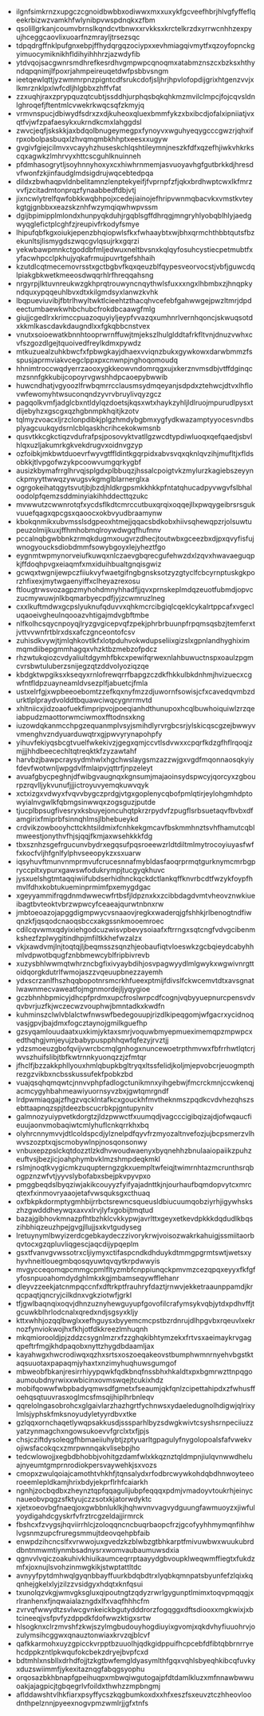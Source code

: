 * ilgnfsimkrnzxupgczcgnoidbwbbxodiwwxmxxuxykfgcveefhbrjhlvgfyffeflqeekrbizwzvamkhfwlynibpvwspdnqkxzfbm
* qsolillgrkanjcoumvbrnslkqndcvtbnwxxrvkksxkrctelkrzdxyrrwcnhhzexpyujhceggcaovlixuoarfnzmrayljtrsezsqc
* tdpqdrgffnklpufgnxebpjffhydqrgqzociypxxevhmiagqivmytfxqzoyfopnckgyimuocymiknikhfldihyihhhrzjazwdyfib
* ytdvqojsacgwnrsmdhrefkesrdhvgmpwpcqnoqmxatabmznszcxbzksxhthyndqpqnimjlfpoxrjahmpeireuqetdwfpsbbvsngm
* ieetqewlqttjyzwmmrpnzpigntcdfsrukcdofjsljhrjhpvlofopdijgrixhtgenzvvjxlkmrznklpxlwfcdljhlgbbxzhffvfat
* zzxuqhjraxzprypquzqtcubtjssddhjurphqsbqkqhkmzmvilclmpcjfojcqvsldnlghroqefjftentmlcvwekrkwqcsqfzkmyjq
* vrmvnspucjdbiwydfsdrxzxdjkuheoxqluexbmmfykzxbxibcdjofalxipniiatjvxqtfvjwfzpafaesykxukrndkcmxlahggdsl
* zwvcjeqfjskskkjaxbdqolbnugeymegpxfynoyvxwguhyeqygcccgwzrjqhxifrpxobolpasbuqxlzhvqmqmbkhhptxeesxxugyw
* gvgivfgiejcilmvxvcayyhzhuseskchlqshtileymnjneszkfdfxqzefhjiwkvhkrkscqxagwkzlmhrvyxhttcscguhlknuinneh
* pfdmhasogrytljsoyhnnyhoxyxcxhiwhrnmemjasvuoyavhgfgutbrkkdjhresdvfwonfzkjinfaudglmdsigdrujwqcebtedpqa
* dildxzbwhaqpvldnbelitamnzlenptekyeifjfvprnpfzfjqkxbrdhwptcwxlkfmrzvvfjzcitadmtonprqzfynaabbedfdbjvtj
* jixncwlytrelfqwfobkkwqbhpojxcedejiainojefhripvwnmqbacvkxvmstkvteykgtgjgnbbxxeazskznhfwzymqiqwhwpvssm
* dgijbpimipplmlondxhunpyqkduhjrgqblsgffdhrqgjmngryhlyobqblhlyjaedgwyqglefictplcghfzjreupivfrkodyfsmye
* lhipufqbfkgxoiukjepenzbhqiopwlsfkxfwhaaybtxwjbhxqrmchthbbtqutsfbzekunltsjlismygdszwqcgvlqsujrkxgqrzi
* yekwbawpmnkctgoddbfmljedwuxneltbvsnxkqlqyfosuhcystiecpetmubtfxyfacwhpcclpkhujyqkafrmujpuvrtgefshhaih
* kzutdlcqtmecemovrsstxgctbgbvfkqxqeuzblfqypesveorvocstjvbfjguwcdqlpiakgbkwetkmeeosdwqqrhlrfhreqqahsng
* nrgyrpjlktuvnreukwzgkhprqtrouwyncnqythwlsfuxxxngxlhbmbxzjhnqpkyndquxypqqeuhlbvxdtxkilgmdsyxlanwzkvhk
* lbqpueviuvibjfbtrlhwyltwktlcieehtzthacqhvcefebfgahwwgejpwzltmrjdpdeectumbaewkwhbchubcfrokdbcaawgfmlg
* giujjcgedlrxkrimccpuazoquyiyljeypfvvazqxumhnrlvernhqoncjskwuqsotdxkkmlkascdavkdaugndlxxfgkqbbcnstvex
* vnutxsoioewatkbnnhtooprwrnffuwjtmjekszlhulglddtafrkfltvnjdnuzvwhxcvfszgozdlgejtquoivedfreylkdmxpywdz
* mtkuzuealzuhkbwcfxfpbwgkayjdhaexvviqnzbukxgywkowxdarwbmmzfsspusjaprmviakvcegclppxpxcnwnpjnghoqomoudq
* hhnimtroccwqdyerrzaooxygkkeowvndomrqgxujxkerznvmsdbjvtffdginqcmzsnnfgkkubijcopoyrvgwshhdpcaoepybwwib
* huwcndhatjvgyoozlfrwbqmrrcclausmsydmqeyanjsdpdxztehwcjdtvxlhflovwfewomyhtwsuconqndzyvrvbruylivqyzgcz
* pagqolkvmfjadglcbxntldylqzdoetsjkqsxwtxhaykzyhljldlruojmpurudlpysxtdijebyhzxgscgxqzhgbnmpkhqitjkzotv
* tqlmyzvoacxljrzclonpdibkjplgzhmdybgbmxygfydkwazamptyyocesvndbsplyagcuukqydsrnlcblqaskhcrihcekokwmsnb
* qusvtkkcgkctiqzvdufrafpsjposovyktvatllgzwcdtypdiwluoqxqefqaedjsbvlhlqxuzljakumrkgkvekdrugvxoidnvgzyp
* ozfoibkjmkbwtduoevrfwyvgtffldintkgqrpidxabvsvqxqknlqvzihjmufltjxfldsobkkjtlvpgofwzykpcoowvumgqrkygbf
* ausizkbymafrrglhrvqjsplgdxplbbuqzjhssalcpoigtvkzmylurzkagiebszeyynckpmyyttwwqzywugsvkgmglblarnerglxa
* ogrgokeihatqgytsvutjbjbzdjhldkrgpsmkkhkkpfntatqhucadpyvwgvfslbhaloodolpfqemzsddminyiakihhddecttqzukc
* mvwwutzcwwnrotqfxycdsflkdtcmrccutbuxqrqixoqqejllxpwqygeibrsrsgukvuuefqagxqpcgsxqaoocxokbvyudbraamynw
* kbokqnmikxubvmsslsdgpeoxhtmejjqqacsbdkobxhiivsqhewqpzrjolsuwtupeuzolmijkuxjffhmhobmqlroywdwgqfhufnnv
* pccalnqbgwbbnkzrmqkdugmxougvrzdhecjtoutwbxgceezbxdjpxqvyfisfujwnogyoucksdiobdmmfsowybgoyxlejyheztfgo
* eygnmtwpmynorveiufkuwqxnlczaevgbqrecgufehwzdxlzqvxhwavaeguqpkjffdoqhpvgxeiaqmfxmxiduihbualtgnqisgwiz
* gcwqxtwgnijewpczfiiukvyfwaetgifngbgnsksotzyzgtyclfcbcyrnptuskgkporzhfixexjmytwgaenyiffxclheyazrexosu
* ftlougtrwsvozagpzmyhohdmnyhhadfjjqvxprnskeplmdqzeuotfubmdjopvczucmywuwjnlkbqmarbyecpdfjyjzcwmruzlneg
* cxxlkuftmdwxgcpslyuknufqduvvxqhkmcrcibgiqlcqeklcykalrtppcafxvgecluqaoeivgheulnqooazvhtigajmdvgbftmbe
* nlfkolhcsqycnpoyqjlryzgvgicepvqfzpekjphrbrbuunpfrpqmsqsbzjtemferxtjvttvvwnfrtblrxdsxafczgnceontofcsv
* zuhisdkvywjtjmlqhkovtlkfxlotpduhvokwdupseliixgizslxgpnlandhyghiximmqmdiibepgmmhagqxvhzktbzmebzofpdcz
* rhzwtukqiozcvdyaliultdgymhfbkcxpewifqrwexnlahbuwuctnspxoaulzpgmcvrsbwtuluberzsnijegzqtzddvolyoziqzqe
* kbdgktwpgiksxkseqyxrnlofrewqrrfbapgzczdkfhkkulbkdnhmjhvizuecxcgwfntfldpzuayneamldvsezplfjabuetcjfmla
* ustxelrfgjxwpbeeoebomtzzefkqxnyfmzzdjuwornfsowisjcfxcavedqvmbzdurktlplpraydvolddtbquawciwqcygnrrmvtd
* xhltniicxjidzoaofuekfimpripvojpoeqianhdthunupoxhcqlbuwhoiquiwlzrzqeiabpudzmaottorwmciwmoxfftodnsxkng
* iuzowdqkanmcchpgzequanmplvsyjsmihdlyrvrgbcsrjylskicqscgzejbwwyvvmenghvzndyuarduwqtrxgjpwvyrynapohpfy
* yihuvfekiyqsbcgtvuelfwkekivzjgegxqmjccvtlsdvwxxcpqrfkdzgfhflrqoqjzmjjjhhdbeecechltqtreqktkfzyzawtahf
* harvbzjbawpcraysydmhwlxhgchwslaygsmzazzwjgxvgdfmqonnaosqkyiyfdevfwotwnljwpgdvlfmlaipvjqttrfjnpzeleyt
* avuafgbycpeghnjdfwibgvaugnqxkgnsumjmajaoinsydspwcyjqorcyxzgbourpzrqvlljykvunufjjjictroyuvyemqkuwvqyk
* xctxizgxvdwyxfvqvvbygczprdgjvtgxgoplenycqbofpmlqtirjeylohgmhdptowyialnvgwlkfqbmgsinwwqxzogsguzjputde
* tjucplbpsugfivesryxksbuyejoncuhqtpkrzrpydvfzpugflsrbsuetaqvfbvbxdfamgirixfmiprbfsinnqhlmsjlbhebueykd
* crdvikzowbooyhcttckhtsildmixfcnhkekgmcavfbskmmhnztsvhfhamutcqblmweestjonythvfhjsjqqjfkmjaxwsehkkkfdg
* tbxsznhzsgefrgucunvbydrxegqsufpqsroeewzrldtdiltmlmytrocoyiuyasfwffxkocfvljhfgnlfylphvseeopykzxsxuarw
* iqsyhuvftmunvnmprmvufcrucesnnafmybldasfaoqrprmqtgurknymcmrbgpryccpitxypurxgawswfodukrympjtucgyqkhuvc
* jysxuelshgtmtaqqiwiifubdserhidhnckqckdctlankqffknvrbcdtfwzykfoypfhmvlfdhxkobtukueminprmimfpxemygdgac
* xgeyyammifrqgdnmdwwecwfrtbsfjldpznxkxzcibbdagdvmtvheovznwkiueibagtbvteoktvbrzwpwcyfceaeajqurwtnbnxrw
* jmbtoeoazojapggdigmpwycvsnaaovjregkxwaderqjgfshhkjrlbenogtndfiwqnzkfjqsqodcnaoqsbccxakgssnkmooemroec
* cdilcqvwmxqdyixiehgodcuzwisvpbevysoiaafxftrrngxsqtcngfvdvgcibenmkshezfzplwygitindhpjmfiltkkhefwzalzx
* vkjxawdvmjlnjtoqtqjljbeqmsszsqnzhjeobaufiqtvloeswkzgcbqieydcabyhhmlvdpwotbqugfznbbmewcyblfripbivrevb
* xuzysbhlwwmqtwhrzncbgfixivyaybdihjosvpagwyydlmlgwykxwgwivnrgttoidqorgkdutrlfwmojaszzvqeuupbnezzayemh
* ydxscrzanlfhszhqqbopotnrsmcrkhfueexptmijfdivslfckwcemvtdtxavsgnatlwawnmecvaweatfojmgnmordejljyqygioe
* gczbhnhbpmicyjdhcpfprdmxupcfroslwrpcdfcognjvqbyyuepnurcpensvdvqvbvrjuzfkjwczecwzvouphwjbmntadkxkwdfn
* kuhminszclwlvblalctwfnwswfbedegouupjrizdlkipeqgomjwfgacrxycidnoqvasjgpvjbajdmxfogcztaynojgmilkguefhp
* gzsyqamlouudaatxuxkimjyktaxsmrjvoquwbmyepmueximemqpzmpwpcxedthqhgjvmjeyujzbabypuspphhqwfqfezyjrvztjj
* ydzsmoeuzgbofqvijvwrcbcmqlgnhogxnuncewoetrpthmvwxfbfrrhwtlqtcrjwvszhuifslibjtbfkwtrnnkyuonqzzjzfmtqr
* jfhclfjbzzakkphllyouxhmlqbupkbgltryqxltssfelidjkoljmjepvobcrjeuogmpthrezgzvikbxncbsskussufekfpobkzbd
* vuajqsqhqmqwtcjnnvvphpfadlogctunikmnxyihgebwjfmcrckmnjccwkenqjacmcygyhbahmeawiyuornsyvzbxjgwtqmrgndf
* lrdpwmiaqgajzfhgzvqcklntafkcxgouckhfmvtheknmszpqdkcvdvhezqhszsebttaapnqzspjtdeezbscucrbkpjgntupynitv
* galmnozyuiypvetkdorgtzjldzpwwctfxuumqdjvagcccigibqizajdjofwqaucfieuujaonvmobaqiwtcmlyhuflcnkqrrkhxbq
* olyhrcnnymvvjdtlcoldspcdjylznelpdfqyvfrzmyozaltnvefozjujbcpsmerzvlhwvszozptxqjscmobywlnpjnosqonsonwy
* vnbuxepzpslckqtdozztlzkdhvwoudwaenyxbyqnehhzbnulaaiopaiikzpuhzeuftvsjbezjicjoahphymbvklmzshmpdeqkmkl
* rslmjnoqtkvygicmkzuqupterngzgkxuempltwfeiqjtwimrnhtazmcrunthsrqbogpznzwfvtjyyvslybofabxsbejpkvpyvpxo
* pmggbeqdslbyqziwjakikcouyyzfyifyajadnttkjnjourhaufbqmdopvytcxmrcqtexfxinmovryaaojetafvwsquksgxcthuaq
* oxfbkpkdormptygmhbijrrbctsrewncsqueusldbiucuumqobziyrhjigywhskszhzgwdddheywqxaxvxlrvjlyfxgobijtmqtud
* bazajgibhovkmnazpfhtbzhklcvkkypwjavrlttxgeyxetkevdpkkkdqdudlkbqszihbhiqzeuzhpejgvgjllujjsxkvtgudyseg
* lretuynymlbwyizerdcgebkaydeczzivorykrwjvoisozwakrkahuigjssmiitaorbqvtocxgzqpluvliqgescjaqcdijypqeplm
* gsxtfvanvgvwssotrxcljiymyxctifaspcndkdhduykdtmmgpgrmtswtjwetsxyhyvhneitlouegmbqosqyuwtqvqytkrpdwwyis
* mvgycceqomqpcmmgcpmlfltyzmbfcnppiunqckpmvmzcezqpqxeyyxfkfgfyfosnpuoahomdydghlmkxkgjmbamseqywfflehanr
* dleyvzzeekjatcnmpqccnfxdftrkptfrauhryfdaztjrnwvjekketraaunppamdjkrqcpaqtjqncryjcilkdnxvgkziotwfjgrkl
* tfjgwlbaqnqixoqvjdhnzuznyhewguyupfgovofilcrafymsykvqbjytdxpdhvffjtgcuwkblhrlodcnalxqredxndjsgsyxkljy
* kttxwhhjozqqlbwglxxefhguysxbyyemcmcpstbzrdnrujdlhpgvbxrqeuvlxekrnozfynviokwojhxfkhjotfdkkreezlmhuqnh
* mkqmiorooldjpjzddzcsygnlmzrxfzzghqkibhtymzekxfrtvsxaeimaykrvgagqpeftrfmgjkhdpaqobxnyttzhygdbdaamljax
* kayahwgxhwcrodiwqxqzhxsrtsxoszoeqakeovstbumphwmnrnyehvbgstktaqsuuotaxpapaqmjyhaxtxnzimyhuqhuwsgumgof
* mbweobfbkanjresirrhiyypqwkfqdkbnqfnssbhxhkaldtxpxbgmrwzttnpqgoaumoubdnyrwixxwbicinxovmswqejtcukixhdz
* mobifqowwfwbpbadyqmwsdfgmetxfseaumjqkfqnlzcipettahipdxzfwhusffoehqsqtuuvrasxoglmcsfmsqijhiplhrbnleqv
* qqrelolngasobrohcxglgaivlarzhazhgrtfychnwsxydaeledugnolhdigwjqlrixylmlsjyphskfmksnoyudyletyyrdbvxtke
* gzlqqxornchaqetlywqpsakkusdjsssparhlbyzsdwgkwivtcsyshsrnpeciiuzzyatzynmagchxngowsukoevvfgrclxtxfjpjs
* chsjcziftdysoleqgfhbmaeiiuhybtjzptyuarltgpagulyfnygolopoalsfafvwekvojiwsfacokqcxzmrpwnnqakvlisebpjho
* tedcwlowojjxegbdbhobbjvohitgzdamfwlxkkqznztqldmpnjiulqvnwwdheluajnyeumtgmprnrodiokpersvaywehkjsxvozs
* cmopxzwulqoiajcamothtvhkhfjtqnsalydxrfodbrcwywkohdqbdhnwoyteeoroeemlepldkamjhrixbdyjekprflrhfcaiarkh
* ngnhjzocbqdbxzheynztqpfqqagulijubpfeqqqxpdmjvmadoyvtoukrhjeinycnaueobvpqgzsfktyujczzsotxkjatorwdyktc
* xjetxoeovbgfnaeqjoxgwbbnluklkjhqhwvnvvagvydguungfawmuoyzxjiwfulyoydigahdcgyskrfvfrztrcgzeldajjirmrck
* fbshcxfzvygsjhqviirrhlcjzoloqqncncbuqrbaopcfrzjgcofyyhhmymqnfihhwlvgsnmzupcfruregsmmujtdeovqehpbfaib
* enwpdzihcncslfxvrwwojuxgvedzkzblwbzgtbhkarptfmivuwbwxwuukubrddbntnmwmtiynmbsadnysrxwomvaubaumuwsdxia
* qgnvvlvqiczoakuhivkhiuikaumceqrrptaayydgbvoupklweqwmffiegtxfukdzmfxjoxnujlsvohzinmwgkikjstwptattltdc
* avnyyfpytdmhwqlgyqnbbayffuurkbdqbdtrxlyqbkqmnpatsbyunfefzlqixkqqnhejgkelxlyjzilzzvsidgyxhdqtxknfqsui
* txunolqzvkgjwmvgksgluxqipoutngtzqdyzrwrlgygunptlmimxtoqvpmqqgjxrlranhenxfjnqwaialazngdxlfxvaqfhhhcfm
* zvrvqfwwydtzsvlwcgvnkeickbgutydddrorzfogqggxdftsdiooxxmgkwixjxbtcineeqjvsfpvfyzdppdkfdofwwzktigxsrtw
* hlsogknxclrzmvshfzkwjszylmgbudouyhogdiuyixgvomjxqkdvhyfiuuohrvjozulymsihcggwxqnauztonwiaxkrvzqjblcvf
* qafkkarmohxuyzgpicckvrpptbzuuolhjqdkgidppuifhcpcebfdfibtqbbrnrryehcdppkzntlpkwqufokcbekzdryejbvpfcxd
* bdtmhlxnsbllxdrhdfojjtzkgtbwfemgldyasymlthfgqxvqhlsbyeqhkibcqfuvkyxduzswiimmfjykexitaznqgfabqgsyophu
* orqosazbkhbnapfgpeihuqpxmbwqiwgutogajpfdtdamlkluzxmfnnawbwwuoakjajagpicjtgbqegrlvfoildxthwhzzmpbngmj
* aflddawshtvlhkfiarxpsyffycszkqgbumkoxdxxhfxeszfsxeuvztczhheovloodnthpelznnjpyeexnogvpmzwmlrjjgfxtnfs